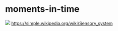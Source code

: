 # moments-in-time
![](https://github.com/nondejus/futureshock/blob/main/ArtBoard%20Image%20(384).jpg)
https://simple.wikipedia.org/wiki/Sensory_system
